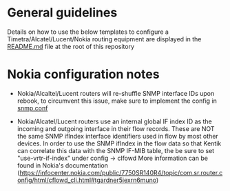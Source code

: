 # General guidelines
Details on how to use the below templates to configure a Timetra/Alcatel/Lucent/Nokia routing equipment are displayed in the [README.md](https://github.com/kentik/config-snippets/blob/master/README.md) file at the root of this repository

# Nokia configuration notes
* Nokia/Alcaltel/Lucent routers will re-shuffle SNMP interface IDs upon rebook, to circumvent this issue, make sure to implement the config in [snmp.conf](https://github.com/kentik/config-snippets/blob/master/Nokia/snmp.conf)

* Nokia/Alcatel/Lucent routers use an internal global IF index ID as the incoming and outgoing interface in their flow records. These are NOT the same SNMP ifIndex interface identifiers used in flow by most other devices. In order to use the SNMP ifIndex in the flow data so that Kentik can correlate this data with the SNMP IF-MIB table, the be sure to set "use-vrtr-if-index" under config -> clfowd More information can be found in Nokia's documentation (https://infocenter.nokia.com/public/7750SR140R4/topic/com.sr.router.config/html/cflowd_cli.html#tgardner5iexrn6muno)
